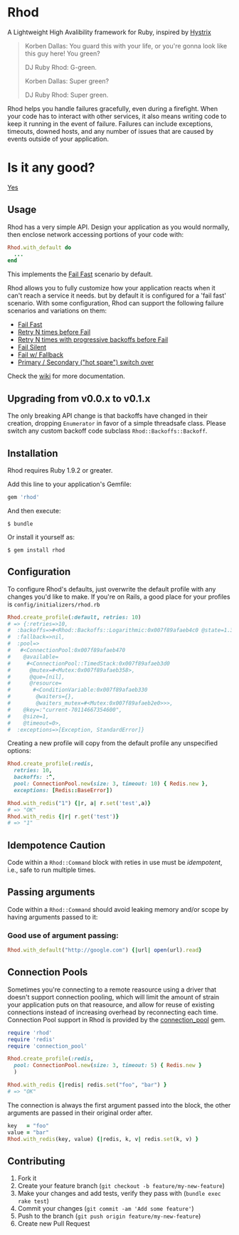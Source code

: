 # Rhod

A Lightweight High Avalibility framework for Ruby, inspired by [Hystrix](https://github.com/Netflix/Hystrix)

> Korben Dallas: You guard this with your life, or you're gonna look like this guy here! You green?
>
> DJ Ruby Rhod: G-green.
>
> Korben Dallas: Super green?
>
> DJ Ruby Rhod: Super green.

Rhod helps you handle failures gracefully, even during a firefight. When your code has to interact with other services, it also means writing code to keep it running in the event of failure. Failures can include exceptions, timeouts, downed hosts, and any number of issues that are caused by events outside of your application.

# Is it any good?

[Yes](https://news.ycombinator.com/item?id=3067434)

## Usage

Rhod has a very simple API. Design your application as you would normally, then enclose network accessing portions of your code with:

```ruby
Rhod.with_default do
  ...
end
```

This implements the [Fail Fast](https://github.com/dinedal/rhod/wiki/Fail-Fast) scenario by default.

Rhod allows you to fully customize how your application reacts when it can't reach a service it needs. but by default it is configured for a 'fail fast' scenario. With some configuration, Rhod can support the following failure scenarios and variations on them:

  - [Fail Fast](https://github.com/dinedal/rhod/wiki/Fail-Fast)
  - [Retry N times before Fail](https://github.com/dinedal/rhod/wiki/Retry-N-times-before-Fail)
  - [Retry N times with progressive backoffs before Fail](Retry-N-times-with-progressive-backoffs-before-Fail)
  - [Fail Silent](https://github.com/dinedal/rhod/wiki/Fail-Silent)
  - [Fail w/ Fallback](https://github.com/dinedal/rhod/wiki/Fail-with-Fallback)
  - [Primary / Secondary ("hot spare") switch over](https://github.com/dinedal/rhod/wiki/Primary-Secondary-Switchover)

Check the [wiki](https://github.com/dinedal/rhod/wiki/) for more documentation.

## Upgrading from v0.0.x to v0.1.x

The only breaking API change is that backoffs have changed in their creation, dropping `Enumerator` in favor of a simple threadsafe class. Please switch any custom backoff code subclass `Rhod::Backoffs::Backoff`.

## Installation

Rhod requires Ruby 1.9.2 or greater.

Add this line to your application's Gemfile:

```ruby
gem 'rhod'
```

And then execute:

    $ bundle

Or install it yourself as:

    $ gem install rhod

## Configuration

To configure Rhod's defaults, just overwrite the default profile with any changes you'd like to make. If you're on Rails, a good place for your profiles is `config/initializers/rhod.rb`

```ruby
Rhod.create_profile(:default, retries: 10)
# => {:retries=>10,
#  :backoffs=>#<Rhod::Backoffs::Logarithmic:0x007f89afaeb4c0 @state=1.3>,
#  :fallback=>nil,
#  :pool=>
#   #<ConnectionPool:0x007f89afaeb470
#    @available=
#     #<ConnectionPool::TimedStack:0x007f89afaeb3d0
#      @mutex=#<Mutex:0x007f89afaeb358>,
#      @que=[nil],
#      @resource=
#       #<ConditionVariable:0x007f89afaeb330
#        @waiters={},
#        @waiters_mutex=#<Mutex:0x007f89afaeb2e0>>>,
#    @key=:"current-70114667354600",
#    @size=1,
#    @timeout=0>,
#  :exceptions=>[Exception, StandardError]}
```

Creating a new profile will copy from the default profile any unspecified options:

```ruby
Rhod.create_profile(:redis,
  retries: 10,
  backoffs: :^,
  pool: ConnectionPool.new(size: 3, timeout: 10) { Redis.new },
  exceptions: [Redis::BaseError])

Rhod.with_redis("1") {|r, a| r.set('test',a)}
# => "OK"
Rhod.with_redis {|r| r.get('test')}
# => "1"
```

## Idempotence Caution

Code within a `Rhod::Command` block with reties in use must be _idempotent_, i.e., safe to run multiple times.

## Passing arguments

Code within a `Rhod::Command` should avoid leaking memory and/or scope by having arguments passed to it:

### Good use of argument passing:

```ruby
Rhod.with_default("http://google.com") {|url| open(url).read}
```

## Connection Pools

Sometimes you're connecting to a remote reasource using a driver that doesn't support connection pooling, which will limit the amount of strain your application puts on that reasource, and allow for reuse of existing connections instead of increasing overhead by reconnecting each time. Connection Pool support in Rhod is provided by the [connection_pool](https://github.com/mperham/connection_pool) gem.

```ruby
require 'rhod'
require 'redis'
require 'connection_pool'

Rhod.create_profile(:redis,
  pool: ConnectionPool.new(size: 3, timeout: 5) { Redis.new }
  )

Rhod.with_redis {|redis| redis.set("foo", "bar") }
# => "OK"
```

The connection is always the first argument passed into the block, the other arguments are passed in their original order after.

```ruby
key   = "foo"
value = "bar"
Rhod.with_redis(key, value) {|redis, k, v| redis.set(k, v) }
```

## Contributing

1. Fork it
2. Create your feature branch (`git checkout -b feature/my-new-feature`)
3. Make your changes and add tests, verify they pass with (`bundle exec rake test`)
4. Commit your changes (`git commit -am 'Add some feature'`)
5. Push to the branch (`git push origin feature/my-new-feature`)
6. Create new Pull Request
